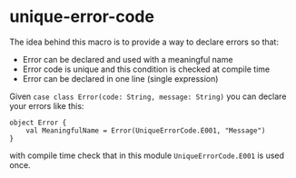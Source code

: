 unique-error-code
=============
The idea behind this macro is to provide a way to declare errors so that:
* Error can be declared and used with a meaningful name
* Error code is unique and this condition is checked at compile time
* Error can be declared in one line (single expression)

Given
`case class Error(code: String, message: String)`
you can declare your errors like this:
```
object Error {
    val MeaningfulName = Error(UniqueErrorCode.E001, "Message")
}
```
with compile time check that in this module `UniqueErrorCode.E001` is used once.
